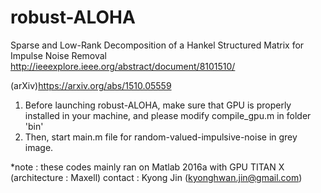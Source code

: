 # robust-ALOHA

Sparse and Low-Rank Decomposition of a Hankel Structured Matrix for Impulse Noise Removal
http://ieeexplore.ieee.org/abstract/document/8101510/

(arXiv)https://arxiv.org/abs/1510.05559

1. Before launching robust-ALOHA, make sure that GPU is properly installed in your machine, and please modify compile_gpu.m in folder 'bin'
2. Then, start main.m file for random-valued-impulsive-noise in grey image.

*note : these codes mainly ran on Matlab 2016a with GPU TITAN X (architecture : Maxell)
contact : Kyong Jin (kyonghwan.jin@gmail.com)
